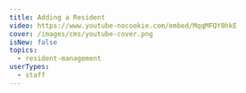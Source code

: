 ```yaml
---
title: Adding a Resident
video: https://www.youtube-nocookie.com/embed/MqqMFQY0hkE
cover: /images/cms/youtube-cover.png
isNew: false
topics:
  - resident-management
userTypes:
  - staff
---
```

